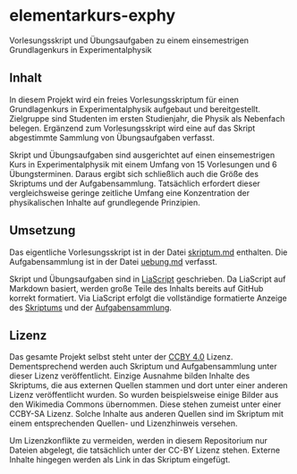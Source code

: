 # elementarkurs-exphy
Vorlesungsskript und Übungsaufgaben zu einem einsemestrigen Grundlagenkurs in
Experimentalphysik

## Inhalt
In diesem Projekt wird ein freies Vorlesungsskriptum für einen Grundlagenkurs in
Experimentalphysik aufgebaut und bereitgestellt. Zielgruppe sind Studenten im
ersten Studienjahr, die Physik als Nebenfach belegen. Ergänzend zum
Vorlesungsskript wird eine auf das Skript abgestimmte Sammlung von
Übungsaufgaben verfasst.

Skript und Übungsaufgaben sind ausgerichtet auf einen einsemestrigen Kurs in
Experimentalphysik mit einem Umfang von 15 Vorlesungen und 6 Übungsterminen.
Daraus ergibt sich schließlich auch die Größe des Skriptums und der
Aufgabensammlung. Tatsächlich erfordert dieser vergleichsweise geringe zeitliche
Umfang eine Konzentration der physikalischen Inhalte auf grundlegende
Prinzipien.

## Umsetzung
Das eigentliche Vorlesungsskript ist in der Datei [skriptum.md](skriptum.md)
enthalten. Die Aufgabensammlung ist in der Datei [uebung.md](uebung.md)
verfasst.

Skript und Übungsaufgaben sind in [LiaScript](https://liascript.github.io/)
geschrieben. Da LiaScript auf Markdown basiert, werden große Teile des Inhalts
bereits auf GitHub korrekt formatiert. Via LiaScript erfolgt die
vollständige formatierte Anzeige des [Skriptums](https://liascript.github.io/course/?https://github.com/HerbertSchletter/elementarkurs-exphy/blob/main/skriptum.md) und der
[Aufgabensammlung](https://liascript.github.io/course/?https://github.com/HerbertSchletter/elementarkurs-exphy/blob/main/uebung.md).

## Lizenz
Das gesamte Projekt selbst steht unter der [CCBY 4.0](LICENSE.txt) Lizenz.
Dementsprechend werden auch Skriptum und Aufgabensammlung unter dieser Lizenz
veröffentlicht. Einzige Ausnahme bilden Inhalte des Skriptums, die aus externen
Quellen stammen und dort unter einer anderen Lizenz veröffentlicht wurden. So
wurden beispielsweise einige Bilder aus den Wikimedia Commons übernommen. Diese
stehen zumeist unter einer CCBY-SA Lizenz. Solche Inhalte aus anderen Quellen
sind im Skriptum mit einem entsprechenden Quellen- und Lizenzhinweis versehen.

Um Lizenzkonflikte zu vermeiden, werden in diesem Repositorium nur Dateien
abgelegt, die tatsächlich unter der CC-BY Lizenz stehen. Externe Inhalte
hingegen werden als Link in das Skriptum eingefügt.
